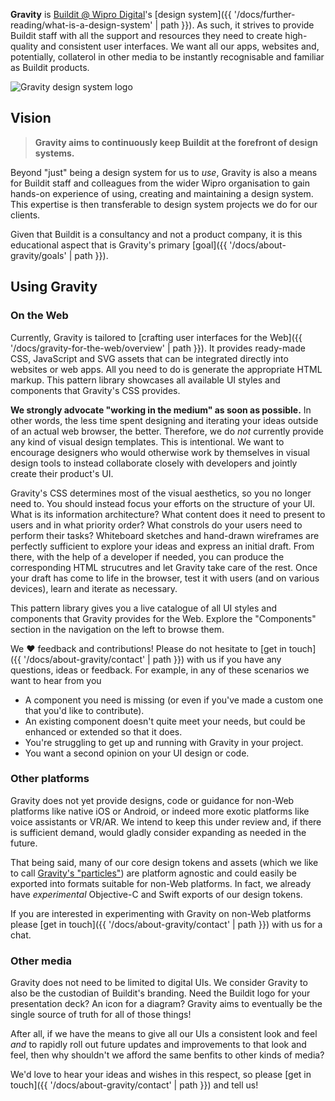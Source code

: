 **Gravity** is [Buildit @ Wipro Digital](https://buildit.wiprodigital.com/)'s [design system]({{ '/docs/further-reading/what-is-a-design-system' | path }}). As such, it strives to provide Buildit staff with all the support and resources they need to create high-quality and consistent user interfaces. We want all our apps, websites and, potentially, collaterol in other media to be instantly recognisable and familiar as Buildit products.

<img class="Gravity-Hero" src="{{ '/doc-assets/gravity-logo.svg' | path }}" alt="Gravity design system logo">

## Vision
> **Gravity aims to continuously keep Buildit at the forefront of design systems.**

Beyond "just" being a design system for us to _use_, Gravity is also a means for Buildit staff and colleagues from the wider Wipro organisation to gain hands-on experience of using, creating and maintaining a design system. This expertise is then transferable to design system projects we do for our clients.

Given that Buildit is a consultancy and not a product company, it is this educational aspect that is Gravity's primary [goal]({{ '/docs/about-gravity/goals' | path }}).


## Using Gravity
### On the Web
Currently, Gravity is tailored to [crafting user interfaces for the Web]({{ '/docs/gravity-for-the-web/overview' | path }}). It provides ready-made CSS, JavaScript and SVG assets that can be integrated directly into websites or web apps. All you need to do is generate the appropriate HTML markup. This pattern library showcases all available UI styles and components that Gravity's CSS provides.

**We strongly advocate "working in the medium" as soon as possible.** In other words, the less time spent designing and iterating your ideas outside of an actual web browser, the better. Therefore, we do _not_ currently provide any kind of visual design templates. This is intentional. We want to encourage designers who would otherwise work by themselves in visual design tools to instead collaborate closely with developers and jointly create their product's UI.

Gravity's CSS determines most of the visual aesthetics, so you no longer need to. You should instead focus your efforts on the structure of your UI. What is its information architecture? What content does it need to present to users and in what priority order? What constrols do your users need to perform their tasks? Whiteboard sketches and hand-drawn wireframes are perfectly sufficient to explore your ideas and express an initial draft. From there, with the help of a developer if needed, you can produce the corresponding HTML strucutres and let Gravity take care of the rest. Once your draft has come to life in the browser, test it with users (and on various devices), learn and iterate as necessary.

This pattern library gives you a live catalogue of all UI styles and components that Gravity provides for the Web. Explore the "Components" section in the navigation on the left to browse them.

We ❤️ feedback and contributions! Please do not hesitate to [get in touch]({{ '/docs/about-gravity/contact' | path }}) with us if you have any questions, ideas or feedback. For example, in any of these scenarios we want to hear from you

* A component you need is missing (or even if you've made a custom one that you'd like to contribute).
* An existing component doesn't quite meet your needs, but could be enhanced or extended so that it does.
* You're struggling to get up and running with Gravity in your project.
* You want a second opinion on your UI design or code.


### Other platforms
Gravity does not yet provide designs, code or guidance for non-Web platforms like native iOS or Android, or indeed more exotic platforms like voice assistants or VR/AR. We intend to keep this under review and, if there is sufficient demand, would gladly consider expanding as needed in the future.

That being said, many of our core design tokens and assets (which we like to call [Gravity's "particles"](https://github.com/buildit/gravity-particles/)) are platform agnostic and could easily be exported into formats suitable for non-Web platforms. In fact, we already have _experimental_ Objective-C and Swift exports of our design tokens.

If you are interested in experimenting with Gravity on non-Web platforms please [get in touch]({{ '/docs/about-gravity/contact' | path }}) with us for a chat.

### Other media
Gravity does not need to be limited to digital UIs. We consider Gravity to also be the custodian of Buildit's branding. Need the Buildit logo for your presentation deck? An icon for a diagram? Gravity aims to eventually be the single source of truth for all of those things!

After all, if we have the means to give all our UIs a consistent look and feel _and_ to rapidly roll out future updates and improvements to that look and feel, then why shouldn't we afford the same benfits to other kinds of media?

We'd love to hear your ideas and wishes in this respect, so please [get in touch]({{ '/docs/about-gravity/contact' | path }}) and tell us!
